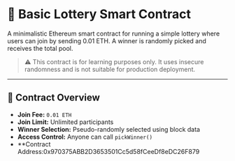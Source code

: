# 🎰 Basic Lottery Smart Contract

A minimalistic Ethereum smart contract for running a simple lottery where users can join by sending 0.01 ETH. A winner is randomly picked and receives the total pool.

> ⚠️ This contract is for learning purposes only. It uses insecure randomness and is not suitable for production deployment.

---

## 📄 Contract Overview

- **Join Fee:** `0.01 ETH`
- **Join Limit:** Unlimited participants
- **Winner Selection:** Pseudo-randomly selected using block data
- **Access Control:** Anyone can call `pickWinner()`
- **Contract Address:0x970375ABB2D3653501Cc5d58fCeeDf8eDC26F879


